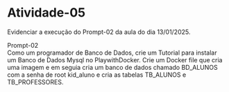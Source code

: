 <h1>Atividade-05</h1>

Evidenciar a execução do Prompt-02 da aula do dia 13/01/2025.

Prompt-02
<br>
Como um programador de Banco de Dados, crie um Tutorial para instalar um Banco de Dados Mysql no PlaywithDocker. Crie um Docker file que cria uma imagem e em seguia cria um banco de dados chamado BD_ALUNOS com a senha de root kid_aluno e cria as tabelas TB_ALUNOS e TB_PROFESSORES.
